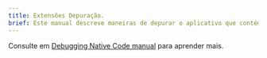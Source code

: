```yaml
---
title: Extensões Depuração.
brief: Este manual descreve maneiras de depurar o aplicativo que contém  nativas extensões. 
---
```


Consulte em [Debugging Native Code manual](/manuals/debugging-native-code) para aprender mais.